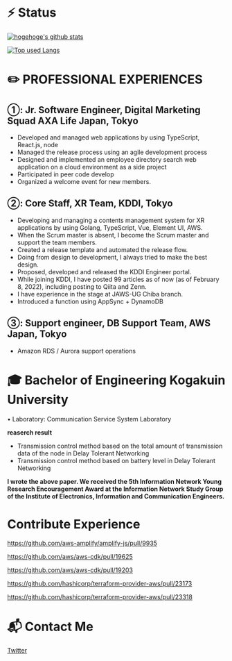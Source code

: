 # ⚡️ Status
<!-- リポジトリステータス -->
[![hogehoge's github stats](https://github-readme-stats.vercel.app/api?username=Yoshiitaka&hide=contribs&count_private=true&show_icons=true&theme=dark)](https://github.com/Yoshiitaka/)

<!-- ソースコード統計 -->
[![Top used Langs](https://github-readme-stats.vercel.app/api/top-langs/?username=Yoshiitaka&layout=compact&theme=dark)](https://github.com/Yoshiitaka/)


# ✏️ PROFESSIONAL EXPERIENCES
## ①: Jr. Software Engineer, Digital Marketing Squad AXA Life Japan, Tokyo 
* Developed and managed web applications by using TypeScript, React.js, node
* Managed the release process using an agile development process 
* Designed and implemented an employee directory search web application on a cloud environment as a side project
* Participated in peer code develop
* Organized a welcome event for new members.

## ②: Core Staff, XR Team, KDDI, Tokyo 
* Developing and managing a contents management system for XR applications by using Golang, TypeScript, Vue, Element UI, AWS. 
* When the Scrum master is absent, I become the Scrum master and support the team members.
* Created a release template and automated the release flow.
* Doing from design to development, I always tried to make the best design.
* Proposed, developed and released the KDDI Engineer portal.
* While joining KDDI, I have posted 99 articles as of now (as of February 8, 2022), including posting to Qiita and Zenn.
* I have experience in the stage at JAWS-UG Chiba branch.
* Introduced a function using AppSync + DynamoDB

## ③: Support engineer, DB Support Team, AWS Japan, Tokyo 
* Amazon RDS / Aurora support operations

# 🎓 Bachelor of Engineering Kogakuin University
• Laboratory: Communication Service System Laboratory

**reaserch result**
* Transmission control method based on the total amount of transmission data of the node in Delay Tolerant Networking
* Transmission control method based on battery level in Delay Tolerant Networking

**I wrote the above paper. We received the 5th Information Network Young Research Encouragement Award at the Information Network Study Group of the Institute of Electronics, Information and Communication Engineers.**


# Contribute Experience

https://github.com/aws-amplify/amplify-js/pull/9935

https://github.com/aws/aws-cdk/pull/19625

https://github.com/aws/aws-cdk/pull/19203

https://github.com/hashicorp/terraform-provider-aws/pull/23173

https://github.com/hashicorp/terraform-provider-aws/pull/23318

# 📬 Contact Me
[Twitter](https://twitter.com/yoshii0110)



